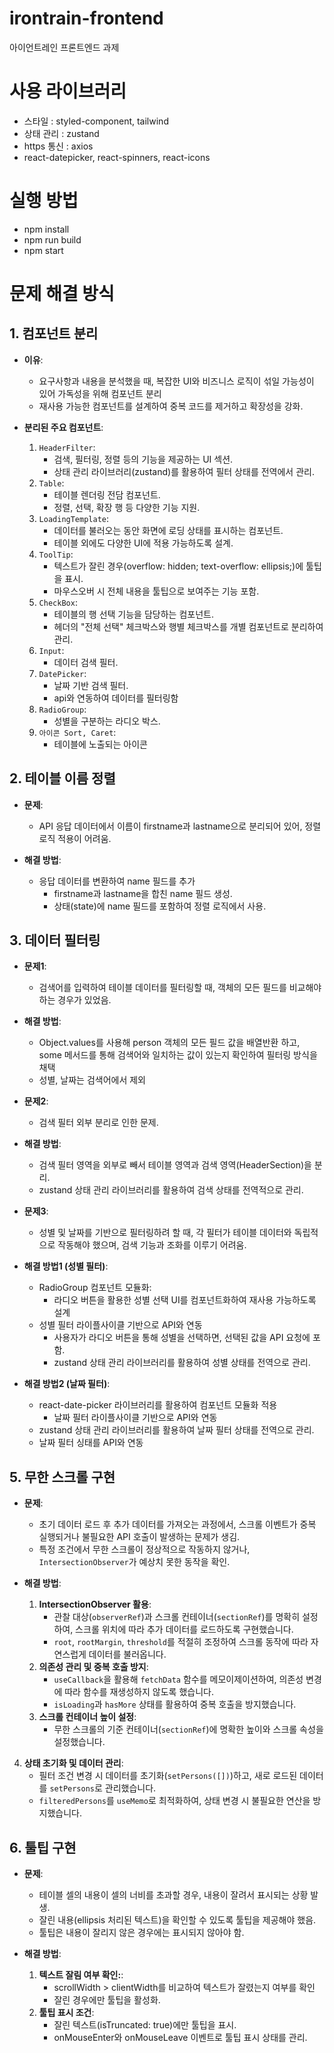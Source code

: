 # irontrain-frontend

아이언트레인 프론트엔드 과제

# 사용 라이브러리

- 스타일 : styled-component, tailwind
- 상태 관리 : zustand
- https 통신 : axios
- react-datepicker, react-spinners, react-icons

# 실행 방법

- npm install
- npm run build
- npm start

# 문제 해결 방식

## 1. 컴포넌트 분리

- **이유**:

  - 요구사항과 내용을 분석했을 때, 복잡한 UI와 비즈니스 로직이 섞일 가능성이 있어 가독성을 위해 컴포넌트 분리
  - 재사용 가능한 컴포넌트를 설계하여 중복 코드를 제거하고 확장성을 강화.

- **분리된 주요 컴포넌트**:
  1.  `HeaderFilter`:
      - 검색, 필터링, 정렬 등의 기능을 제공하는 UI 섹션.
      - 상태 관리 라이브러리(zustand)를 활용하여 필터 상태를 전역에서 관리.
  2.  `Table`:
      - 테이블 렌더링 전담 컴포넌트.
      - 정렬, 선택, 확장 행 등 다양한 기능 지원.
  3.  `LoadingTemplate`:
      - 데이터를 불러오는 동안 화면에 로딩 상태를 표시하는 컴포넌트.
      - 테이블 외에도 다양한 UI에 적용 가능하도록 설계.
  4.  `ToolTip`:
      - 텍스트가 잘린 경우(overflow: hidden; text-overflow: ellipsis;)에 툴팁을 표시.
      - 마우스오버 시 전체 내용을 툴팁으로 보여주는 기능 포함.
  5.  `CheckBox`:
      - 테이블의 행 선택 기능을 담당하는 컴포넌트.
      - 헤더의 "전체 선택" 체크박스와 행별 체크박스를 개별 컴포넌트로 분리하여 관리.
  6.  `Input`:
      - 데이터 검색 필터.
  7.  `DatePicker`:
      - 날짜 기반 검색 필터.
      - api와 연동하여 데이터를 필터링함
  8.  `RadioGroup`:
      - 성별을 구분하는 라디오 박스.
  9.  `아이콘 Sort, Caret`:
      - 테이블에 노출되는 아이콘

## 2. 테이블 이름 정렬

- **문제**:

  - API 응답 데이터에서 이름이 firstname과 lastname으로 분리되어 있어, 정렬 로직 적용이 어려움.

- **해결 방법**:
  - 응답 데이터를 변환하여 name 필드를 추가
    - firstname과 lastname을 합친 name 필드 생성.
    - 상태(state)에 name 필드를 포함하여 정렬 로직에서 사용.

## 3. 데이터 필터링

- **문제1**:

  - 검색어를 입력하여 테이블 데이터를 필터링할 때, 객체의 모든 필드를 비교해야 하는 경우가 있었음.

- **해결 방법**:

  - Object.values를 사용해 person 객체의 모든 필드 값을 배열반환 하고, some 메서드를 통해 검색어와 일치하는 값이 있는지 확인하여 필터링 방식을 채택
  - 성별, 날짜는 검색어에서 제외

- **문제2**:

  - 검색 필터 외부 분리로 인한 문제.

- **해결 방법**:

  - 검색 필터 영역을 외부로 빼서 테이블 영역과 검색 영역(HeaderSection)을 분리.
  - zustand 상태 관리 라이브러리를 활용하여 검색 상태를 전역적으로 관리.

- **문제3**:

  - 성별 및 날짜를 기반으로 필터링하려 할 때, 각 필터가 테이블 데이터와 독립적으로 작동해야 했으며, 검색 기능과 조화를 이루기 어려움.

- **해결 방법1 (성별 필터)**:

  - RadioGroup 컴포넌트 모듈화:
    - 라디오 버튼을 활용한 성별 선택 UI를 컴포넌트화하여 재사용 가능하도록 설계
  - 성별 필터 라이플사이클 기반으로 API와 연동
    - 사용자가 라디오 버튼을 통해 성별을 선택하면, 선택된 값을 API 요청에 포함.
    - zustand 상태 관리 라이브러리를 활용하여 성별 상태를 전역으로 관리.

- **해결 방법2 (날짜 필터)**:
  - react-date-picker 라이브러리를 활용하여 컴포넌트 모듈화 적용
    - 날짜 필터 라이플사이클 기반으로 API와 연동
  - zustand 상태 관리 라이브러리를 활용하여 날짜 필터 상태를 전역으로 관리.
  - 날짜 필터 싱태를 API와 연동

## 5. 무한 스크롤 구현

- **문제**:

  - 초기 데이터 로드 후 추가 데이터를 가져오는 과정에서, 스크롤 이벤트가 중복 실행되거나 불필요한 API 호출이 발생하는 문제가 생김.
  - 특정 조건에서 무한 스크롤이 정상적으로 작동하지 않거나, `IntersectionObserver`가 예상치 못한 동작을 확인.

- **해결 방법**:
  1. **IntersectionObserver 활용**:
     - 관찰 대상(`observerRef`)과 스크롤 컨테이너(`sectionRef`)를 명확히 설정하여, 스크롤 위치에 따라 추가 데이터를 로드하도록 구현했습니다.
     - `root`, `rootMargin`, `threshold`를 적절히 조정하여 스크롤 동작에 따라 자연스럽게 데이터를 불러옵니다.
  2. **의존성 관리 및 중복 호출 방지**:
     - `useCallback`을 활용해 `fetchData` 함수를 메모이제이션하여, 의존성 변경에 따라 함수를 재생성하지 않도록 했습니다.
     - `isLoading`과 `hasMore` 상태를 활용하여 중복 호출을 방지했습니다.
  3. **스크롤 컨테이너 높이 설정**:
     - 무한 스크롤의 기준 컨테이너(`sectionRef`)에 명확한 높이와 스크롤 속성을 설정했습니다.

4. **상태 초기화 및 데이터 관리**:
   - 필터 조건 변경 시 데이터를 초기화(`setPersons([])`)하고, 새로 로드된 데이터를 `setPersons`로 관리했습니다.
   - `filteredPersons`를 `useMemo`로 최적화하여, 상태 변경 시 불필요한 연산을 방지했습니다.

## 6. 툴팁 구현

- **문제**:

  - 테이블 셀의 내용이 셀의 너비를 초과할 경우, 내용이 잘려서 표시되는 상황 발생.
  - 잘린 내용(ellipsis 처리된 텍스트)을 확인할 수 있도록 툴팁을 제공해야 했음.
  - 툴팁은 내용이 잘리지 않은 경우에는 표시되지 않아야 함.

- **해결 방법**:
  1. **텍스트 잘림 여부 확인:**:
     - scrollWidth > clientWidth를 비교하여 텍스트가 잘렸는지 여부를 확인
     - 잘린 경우에만 툴팁을 활성화.
  2. **툴팁 표시 조건**:
     - 잘린 텍스트(isTruncated: true)에만 툴팁을 표시.
     - onMouseEnter와 onMouseLeave 이벤트로 툴팁 표시 상태를 관리.

